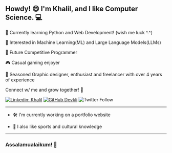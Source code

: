 ## Howdy! 😄 I'm Khalil, and I like Computer Science. 💻
  🐍 Currently learning Python and Web Development! (wish me luck ^.^)

  
  🤖 Interested in Machine Learning(ML) and Large Language Models(LLMs)

  
  🥇 Future Competitive Programmer

  
  🎮 Casual gaming enjoyer


  🎨 Seasoned Graphic designer, enthusiast and freelancer with over 4 years of experience

  Connect w/ me and grow together! 📁
  
  [![Linkedin: Khalil](https://img.shields.io/badge/-Khalil-blue?style=flat-square&logo=Linkedin&logoColor=white&link=https://www.linkedin.com/in/elmarissikhalil/)](https://www.linkedin.com/in/elmarissikhalil/)
  [![GitHub Devkli](https://img.shields.io/github/followers/devkli?label=follow&style=social)](https://github.com/devkli)
  ![Twitter Follow](https://img.shields.io/twitter/follow/d3vkl?style=social)

---

- 🛠️ I'm currently working on a portfolio website

- 🏅 I also like sports and cultural knowledge

---

### Assalamualaikum! 👋
